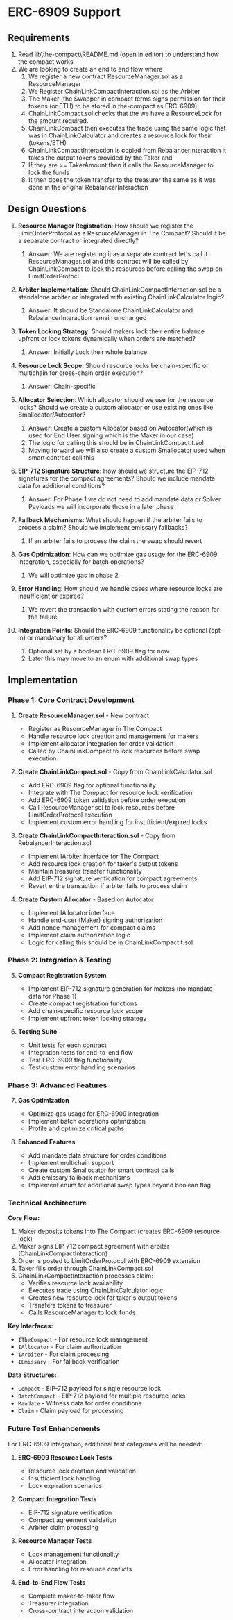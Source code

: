 # ERC-6909 Support

## Requirements

1. Read lib\the-compact\README.md (open in editor) to understand how the compact works
2. We are looking to create an end to end flow where
   1. We register a new contract ResourceManager.sol as a ResourceManager
   2. We Register ChainLinkCompactInteraction.sol as the Arbiter
   3. The Maker (the Swapper in compact terms signs permission for their tokens (or ETH) to be stored in the-compact as ERC-6909)
   4. ChainLinkCompact.sol checks that the we have a ResourceLock for the amount required.
   5. ChainLinkCompact then executes the trade using the same logic that was in ChainLinkCalculator and creates a resource lock for their (tokens/ETH)
   6. ChainLinkCompactInteraction is copied from RebalancerInteraction it takes the output tokens provided by the Taker and
   7. If they are >= TakerAmount then it calls the ResourceManager to lock the funds
   8. It then does the token transfer to the treasurer the same as it was done in the original RebalancerInteraction

## Design Questions

1. **Resource Manager Registration**: How should we register the LimitOrderProtocol as a ResourceManager in The Compact? Should it be a separate contract or integrated directly?

   1. Answer: We are registering it as a separate contract let's call it ResourceManager.sol and this contract will be called by ChainLinkCompact to lock the resources before calling the swap on LimitOrderProtocl

2. **Arbiter Implementation**: Should ChainLinkCompactInteraction.sol be a standalone arbiter or integrated with existing ChainLinkCalculator logic?

   1. Answer: It should be Standalone ChainLinkCalculator and RebalancerInteraction remain unchanged

3. **Token Locking Strategy**: Should makers lock their entire balance upfront or lock tokens dynamically when orders are matched?

   1. Answer: Initially Lock their whole balance

4. **Resource Lock Scope**: Should resource locks be chain-specific or multichain for cross-chain order execution?

   1. Answer: Chain-specific

5. **Allocator Selection**: Which allocator should we use for the resource locks? Should we create a custom allocator or use existing ones like Smallocator/Autocator?

   1. Answer: Create a custom Allocator based on Autocator(which is used for End User signing which is the Maker in our case)
   2. The logic for calling this should be in ChainLinkCompact.t.sol
   3. Moving forward we will also create a custom Smallocator used when smart contract call this

6. **EIP-712 Signature Structure**: How should we structure the EIP-712 signatures for the compact agreements? Should we include mandate data for additional conditions?

   1. Answer: For Phase 1 we do not need to add mandate data or Solver Payloads we will incorporate those in a later phase

7. **Fallback Mechanisms**: What should happen if the arbiter fails to process a claim? Should we implement emissary fallbacks?

   1. If an arbiter fails to process the claim the swap should revert

8. **Gas Optimization**: How can we optimize gas usage for the ERC-6909 integration, especially for batch operations?

   1. We will optimize gas in phase 2

9. **Error Handling**: How should we handle cases where resource locks are insufficient or expired?

   1. We revert the transaction with custom errors stating the reason for the failure

10. **Integration Points**: Should the ERC-6909 functionality be optional (opt-in) or mandatory for all orders?
    1. Optional set by a boolean ERC-6909 flag for now
    2. Later this may move to an enum with additional swap types

## Implementation

### Phase 1: Core Contract Development

1. **Create ResourceManager.sol** - New contract

   - Register as ResourceManager in The Compact
   - Handle resource lock creation and management for makers
   - Implement allocator integration for order validation
   - Called by ChainLinkCompact to lock resources before swap execution

2. **Create ChainLinkCompact.sol** - Copy from ChainLinkCalculator.sol

   - Add ERC-6909 flag for optional functionality
   - Integrate with The Compact for resource lock verification
   - Add ERC-6909 token validation before order execution
   - Call ResourceManager.sol to lock resources before LimitOrderProtocol execution
   - Implement custom error handling for insufficient/expired locks

3. **Create ChainLinkCompactInteraction.sol** - Copy from RebalancerInteraction.sol

   - Implement IArbiter interface for The Compact
   - Add resource lock creation for taker's output tokens
   - Maintain treasurer transfer functionality
   - Add EIP-712 signature verification for compact agreements
   - Revert entire transaction if arbiter fails to process claim

4. **Create Custom Allocator** - Based on Autocator
   - Implement IAllocator interface
   - Handle end-user (Maker) signing authorization
   - Add nonce management for compact claims
   - Implement claim authorization logic
   - Logic for calling this should be in ChainLinkCompact.t.sol

### Phase 2: Integration & Testing

5. **Compact Registration System**

   - Implement EIP-712 signature generation for makers (no mandate data for Phase 1)
   - Create compact registration functions
   - Add chain-specific resource lock scope
   - Implement upfront token locking strategy

6. **Testing Suite**
   - Unit tests for each contract
   - Integration tests for end-to-end flow
   - Test ERC-6909 flag functionality
   - Test custom error handling scenarios

### Phase 3: Advanced Features

7. **Gas Optimization**

   - Optimize gas usage for ERC-6909 integration
   - Implement batch operations optimization
   - Profile and optimize critical paths

8. **Enhanced Features**
   - Add mandate data structure for order conditions
   - Implement multichain support
   - Create custom Smallocator for smart contract calls
   - Add emissary fallback mechanisms
   - Implement enum for additional swap types beyond boolean flag

### Technical Architecture

**Core Flow:**

1. Maker deposits tokens into The Compact (creates ERC-6909 resource lock)
2. Maker signs EIP-712 compact agreement with arbiter (ChainLinkCompactInteraction)
3. Order is posted to LimitOrderProtocol with ERC-6909 extension
4. Taker fills order through ChainLinkCompact.sol
5. ChainLinkCompactInteraction processes claim:
   - Verifies resource lock availability
   - Executes trade using ChainLinkCalculator logic
   - Creates new resource lock for taker's output tokens
   - Transfers tokens to treasurer
   - Calls ResourceManager to lock funds

**Key Interfaces:**

- `ITheCompact` - For resource lock management
- `IAllocator` - For claim authorization
- `IArbiter` - For claim processing
- `IEmissary` - For fallback verification

**Data Structures:**

- `Compact` - EIP-712 payload for single resource lock
- `BatchCompact` - EIP-712 payload for multiple resource locks
- `Mandate` - Witness data for order conditions
- `Claim` - Claim payload for processing

### Future Test Enhancements

For ERC-6909 integration, additional test categories will be needed:

1. **ERC-6909 Resource Lock Tests**

   - Resource lock creation and validation
   - Insufficient lock handling
   - Lock expiration scenarios

2. **Compact Integration Tests**

   - EIP-712 signature verification
   - Compact agreement validation
   - Arbiter claim processing

3. **Resource Manager Tests**

   - Lock management functionality
   - Allocator integration
   - Error handling for resource conflicts

4. **End-to-End Flow Tests**
   - Complete maker-to-taker flow
   - Treasurer integration
   - Cross-contract interaction validation
